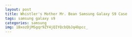 ```yaml
---
layout: post
title: Whistler's Mother Mr. Bean Samsung Galaxy S9 Case
tags: samsung galaxy s9
categories: samsung
img: 1BxozDjMSgqr9ZY4jQIYQcbQbJq4bpcc_
---
```

